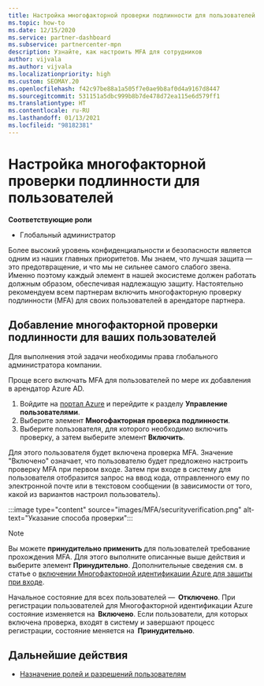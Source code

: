 ```yaml
---
title: Настройка многофакторной проверки подлинности для пользователей
ms.topic: how-to
ms.date: 12/15/2020
ms.service: partner-dashboard
ms.subservice: partnercenter-mpn
description: Узнайте, как настроить MFA для сотрудников
author: vijvala
ms.author: vijvala
ms.localizationpriority: high
ms.custom: SEOMAY.20
ms.openlocfilehash: f42c97be88a1a505f7e0ae9b8af0d4a9167d8447
ms.sourcegitcommit: 531151a5dbc999b8b7de478d72ea115e6d579ff1
ms.translationtype: HT
ms.contentlocale: ru-RU
ms.lasthandoff: 01/13/2021
ms.locfileid: "98182381"
---
```

# <a name="set-up-your-users-with-multi-factor-authentication"></a>Настройка многофакторной проверки подлинности для пользователей

**Соответствующие роли**

- Глобальный администратор

Более высокий уровень конфиденциальности и безопасности является одним из наших главных приоритетов. Мы знаем, что лучшая защита — это предотвращение, и что мы не сильнее самого слабого звена. Именно поэтому каждый элемент в нашей экосистеме должен работать должным образом, обеспечивая надлежащую защиту. Настоятельно рекомендуем всем партнерам включить многофакторную проверку подлинности (MFA) для своих пользователей в арендаторе партнера. 

## <a name="add-multi-factor-authentication-for-your-users"></a>Добавление многофакторной проверки подлинности для ваших пользователей

Для выполнения этой задачи необходимы права глобального администратора компании.

Проще всего включать MFA для пользователей по мере их добавления в арендатор Azure AD.

1. Войдите на [портал Azure](https://portal.azure.com) и перейдите к разделу **Управление пользователями**.
1. Выберите элемент **Многофакторная проверка подлинности**.
1. Выберите пользователя, для которого необходимо включить проверку, а затем выберите элемент **Включить**.

Для этого пользователя будет включена проверка MFA. Значение "Включено" означает, что пользователю будет предложено настроить проверку MFA при первом входе. Затем при входе в систему для пользователя отобразится запрос на ввод кода, отправленного ему по электронной почте или в текстовом сообщении (в зависимости от того, какой из вариантов настроил пользователь).  

:::image type="content" source="images/MFA/securityverification.png" alt-text="Указание способа проверки":::

>[!NOTE]
>Вы можете **принудительно применить** для пользователей требование прохождения MFA. Для этого выполните описанные выше действия и выберите элемент **Принудительно**. Дополнительные сведения см. в статье о [включении Многофакторной идентификации Azure для защиты при входе](/azure/active-directory/authentication/howto-mfa-userstates). 

Начальное состояние для всех пользователей —  **Отключено**. При регистрации пользователей для Многофакторной идентификации Azure состояние изменяется на  **Включено**. Если пользователи, для которых включена проверка, входят в систему и завершают процесс регистрации, состояние меняется на  **Принудительно**. 

## <a name="next-steps"></a>Дальнейшие действия

- [Назначение ролей и разрешений пользователям](permissions-overview.md)